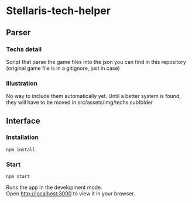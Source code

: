 # Stellaris-tech-helper

## Parser

### Techs detail

Script that parse the game files into the json you can find in this repository (original game file is in a gitignore, just in case)

### Illustration

No way to include them automatically yet. Until a better system is found, they will have to be moved in src/assets/img/techs subfolder

## Interface

### Installation

`npm install`

### Start

`npm start`

Runs the app in the development mode.\
Open [http://localhost:3000](http://localhost:3000) to view it in your browser.
